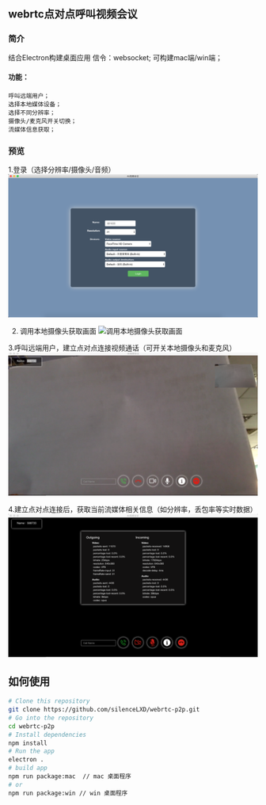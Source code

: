 
## webrtc点对点呼叫视频会议

### 简介
  结合Electron构建桌面应用
  信令：websocket;
  可构建mac端/win端；
  
  #### 功能：
    呼叫远端用户；
    选择本地媒体设备；
    选择不同分辨率；
    摄像头/麦克风开关切换；
    流媒体信息获取；
    
### 预览
1.登录（选择分辨率/摄像头/音频）
![登录](assets/img/login.png)

2. 调用本地摄像头获取画面
![调用本地摄像头获取画面](assets/img/localVideo.png)

3.呼叫远端用户，建立点对点连接视频通话（可开关本地摄像头和麦克风）
![呼叫远端用户，建立点对点连接视频通话](assets/img/remoteVideo.png)

4.建立点对点连接后，获取当前流媒体相关信息（如分辨率，丢包率等实时数据）
![获取当前流媒体相关信息](assets/img/statics.png)

## 如何使用
```bash
# Clone this repository
git clone https://github.com/silenceLXD/webrtc-p2p.git
# Go into the repository
cd webrtc-p2p
# Install dependencies
npm install
# Run the app
electron .
# build app
npm run package:mac  // mac 桌面程序
# or
npm run package:win // win 桌面程序
```
